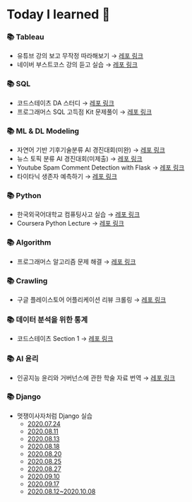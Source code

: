 # Today I learned 💙

### 📚 Tableau
- 유튜브 강의 보고 무작정 따라해보기 → [레포 링크](https://github.com/threegenie/tableau_basic_practice)
- 네이버 부스트코스 강의 듣고 실습 → [레포 링크](https://github.com/threegenie/tableau_boostcourse)

### 📚 SQL
- 코드스테이츠 DA 스터디 → [레포 링크](https://github.com/threegenie/SQL_study)
- 프로그래머스 SQL 고득점 Kit 문제풀이 → [레포 링크](https://github.com/threegenie/programmers_SQL)

### 📚 ML & DL Modeling
- 자연어 기반 기후기술분류 AI 경진대회(미완) → [레포 링크](https://github.com/threegenie/climate_classify)
- 뉴스 토픽 분류 AI 경진대회(미제출) → [레포 링크](https://github.com/threegenie/News_topic_classifying)
- Youtube Spam Comment Detection with Flask → [레포 링크](https://github.com/threegenie/spam_detection)
- 타이타닉 생존자 예측하기 → [레포 링크](https://github.com/threegenie/titanic_prediction)
 
### 📚 Python
- 한국외국어대학교 컴퓨팅사고 실습 → [레포 링크](https://github.com/threegenie/ComputationalThinking_HUFS20)
- Coursera Python Lecture → [레포 링크](https://github.com/threegenie/coursera_python)

### 📚 Algorithm
- 프로그래머스 알고리즘 문제 해결 → [레포 링크](https://github.com/threegenie/Programmers_Algorithm)

### 📚 Crawling
- 구글 플레이스토어 어플리케이션 리뷰 크롤링 → [레포 링크](https://github.com/threegenie/appstore_review_crawling)

### 📚 데이터 분석을 위한 통계
- 코드스테이츠 Section 1 → [레포 링크](https://github.com/threegenie/AI_Section_review)

### 📚 AI 윤리
- 인공지능 윤리와 거버넌스에 관한 학술 자료 번역 → [레포 링크](https://github.com/threegenie/AI_Ethics)

### 📚 Django
- 멋쟁이사자처럼 Django 실습
  * [2020.07.24](https://github.com/threegenie/django_setup)
  * [2020.08.11](https://github.com/threegenie/django_0811)
  * [2020.08.13](https://github.com/threegenie/django_0813)
  * [2020.08.18](https://github.com/threegenie/django_0818)
  * [2020.08.20](https://github.com/threegenie/django_0820)
  * [2020.08.25](https://github.com/threegenie/django_0825)
  * [2020.08.27](https://github.com/threegenie/django_0827)
  * [2020.09.10](https://github.com/threegenie/django_0910)
  * [2020.09.17](https://github.com/threegenie/django_0917)
  * [2020.08.12~2020.10.08](https://github.com/threegenie/2020-Django)
 
